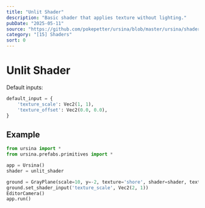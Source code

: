 ```yaml
---
title: "Unlit Shader"
description: "Basic shader that applies texture without lighting."
pubDate: "2025-05-11"
source: "https://github.com/pokepetter/ursina/blob/master/ursina/shaders/unlit_shader.py"
category: "[15] Shaders"
sort: 0
---
```


# Unlit Shader

Default inputs:
```python
default_input = {
    'texture_scale': Vec2(1, 1),
    'texture_offset': Vec2(0.0, 0.0),
}
```

## Example

```python
from ursina import *
from ursina.prefabs.primitives import *

app = Ursina()
shader = unlit_shader

ground = GrayPlane(scale=10, y=-2, texture='shore', shader=shader, texture_scale=(10,10))
ground.set_shader_input('texture_scale', Vec2(2, 1))
EditorCamera()
app.run()
```